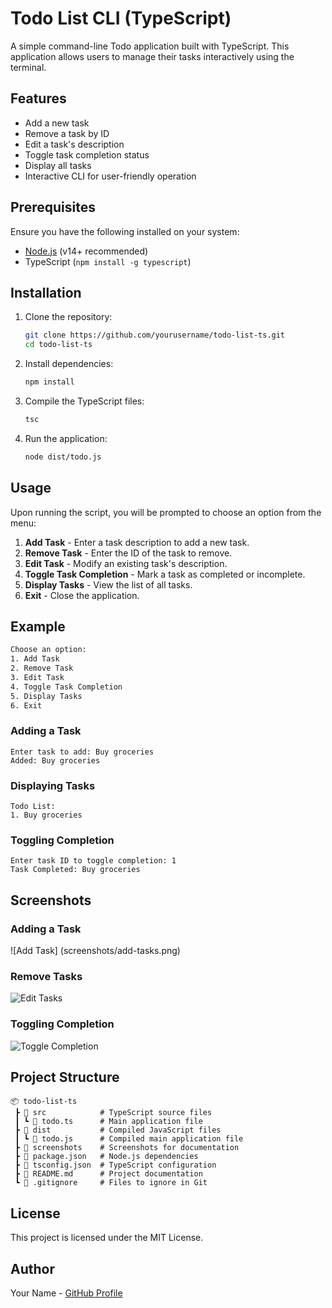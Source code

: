 # Todo List CLI (TypeScript)

A simple command-line Todo application built with TypeScript. This application allows users to manage their tasks interactively using the terminal.

## Features

- Add a new task
- Remove a task by ID
- Edit a task's description
- Toggle task completion status
- Display all tasks
- Interactive CLI for user-friendly operation

## Prerequisites

Ensure you have the following installed on your system:

- [Node.js](https://nodejs.org/) (v14+ recommended)
- TypeScript (`npm install -g typescript`)

## Installation

1. Clone the repository:
   ```sh
   git clone https://github.com/yourusername/todo-list-ts.git
   cd todo-list-ts
   ```
2. Install dependencies:
   ```sh
   npm install
   ```
3. Compile the TypeScript files:
   ```sh
   tsc
   ```
4. Run the application:
   ```sh
   node dist/todo.js
   ```

## Usage

Upon running the script, you will be prompted to choose an option from the menu:

1. **Add Task** - Enter a task description to add a new task.
2. **Remove Task** - Enter the ID of the task to remove.
3. **Edit Task** - Modify an existing task's description.
4. **Toggle Task Completion** - Mark a task as completed or incomplete.
5. **Display Tasks** - View the list of all tasks.
6. **Exit** - Close the application.

## Example

```sh
Choose an option: 
1. Add Task
2. Remove Task
3. Edit Task
4. Toggle Task Completion
5. Display Tasks
6. Exit
```

### Adding a Task
```
Enter task to add: Buy groceries
Added: Buy groceries
```

### Displaying Tasks
```
Todo List:
1. Buy groceries
```

### Toggling Completion
```
Enter task ID to toggle completion: 1
Task Completed: Buy groceries
```

## Screenshots

### Adding a Task
![Add Task] (screenshots/add-tasks.png)

### Remove Tasks
![Edit Tasks](screenshots/edit-tasks.png)

### Toggling Completion
![Toggle Completion](screenshots/task-completed.png)

## Project Structure

```
📦 todo-list-ts
 ┣ 📂 src            # TypeScript source files
 ┃ ┗ 📜 todo.ts      # Main application file
 ┣ 📂 dist           # Compiled JavaScript files
 ┃ ┗ 📜 todo.js      # Compiled main application file
 ┣ 📂 screenshots    # Screenshots for documentation
 ┣ 📜 package.json   # Node.js dependencies
 ┣ 📜 tsconfig.json  # TypeScript configuration
 ┣ 📜 README.md      # Project documentation
 ┗ 📜 .gitignore     # Files to ignore in Git
```

## License

This project is licensed under the MIT License.

## Author

Your Name - [GitHub Profile](https://github.com/yourusername)

